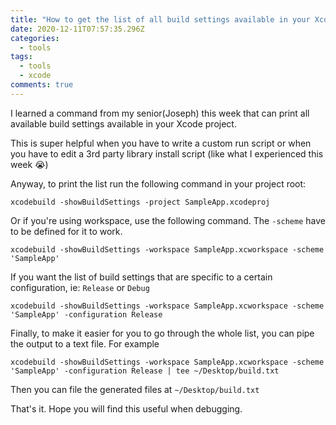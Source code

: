 ```yaml
---
title: "How to get the list of all build settings available in your Xcode projects"
date: 2020-12-11T07:57:35.296Z
categories:
  - tools
tags:
  - tools
  - xcode
comments: true
---
```

I learned a command from my senior(Joseph) this week that can print all available build settings available in your Xcode project. 

This is super helpful when you have to write a custom run script or when you have to edit a 3rd party library install script (like what I experienced this week 😭)

Anyway, to print the list run the following command in your project root:

````
xcodebuild -showBuildSettings -project SampleApp.xcodeproj
````

Or if you're using workspace, use the following command. The `-scheme` have to be defined for it to work.

````
xcodebuild -showBuildSettings -workspace SampleApp.xcworkspace -scheme 'SampleApp'
````

If you want the list of build settings that are specific to a certain configuration, ie: `Release` or `Debug`

````
xcodebuild -showBuildSettings -workspace SampleApp.xcworkspace -scheme 'SampleApp' -configuration Release
````

Finally, to make it easier for you to go through the whole list, you can pipe the output to a text file. For example

````
xcodebuild -showBuildSettings -workspace SampleApp.xcworkspace -scheme 'SampleApp' -configuration Release | tee ~/Desktop/build.txt
````

Then you can file the generated files at `~/Desktop/build.txt`

That's it. Hope you will find this useful when debugging.  
